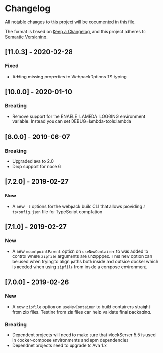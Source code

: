 # Changelog
All notable changes to this project will be documented in this file.

The format is based on [Keep a Changelog](https://keepachangelog.com/en/1.0.0/),
and this project adheres to [Semantic Versioning](https://semver.org/spec/v2.0.0.html).

## [11.0.3] - 2020-02-28
### Fixed
- Adding missing properties to WebpackOptions TS typing

## [10.0.0] - 2020-01-10
### Breaking
- Remove support for the ENABLE_LAMBDA_LOGGING environment variable. Instead you can set DEBUG=lambda-tools:lambda

## [8.0.0] - 2019-06-07
### Breaking
- Upgraded ava to 2.0
- Drop support for node 6

## [7.2.0] - 2019-02-27
### New
- A new `-t` options for the webpack build CLI that allows providing a
  `tsconfig.json` file for TypeScript compilation

## [7.1.0] - 2019-02-27
### New
- A new `mountpointParent` option on `useNewContainer` to was added to control
  where `zipfile` arguments are unzippped. This new option can be used when
  trying to align paths both inside and outside docker which is needed when
  using `zipfile` from inside a compose environment.

## [7.0.0] - 2019-02-26
### New
- A new `zipfile` option on `useNewContainer` to build containers straight from
  zip files. Testing from zip files can help validate final packaging.

### Breaking
- Dependent projects will need to make sure that MockServer 5.5 is used in
  docker-compose environments and npm dependencies
- Dependnet projects need to upgrade to Ava 1.x

